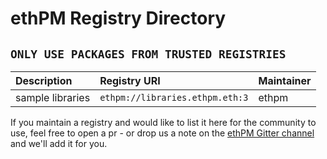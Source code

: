 # ethPM Registry Directory

## `ONLY USE PACKAGES FROM TRUSTED REGISTRIES`

| Description | Registry URI | Maintainer |
| :--- | :--- | :--- |
| sample libraries | `ethpm://libraries.ethpm.eth:3` | ethpm |

If you maintain a registry and would like to list it here for the community to use, feel free to open a pr - or drop us a note on the [ethPM Gitter channel](https://gitter.im/ethpm/Lobby) and we'll add it for you.

